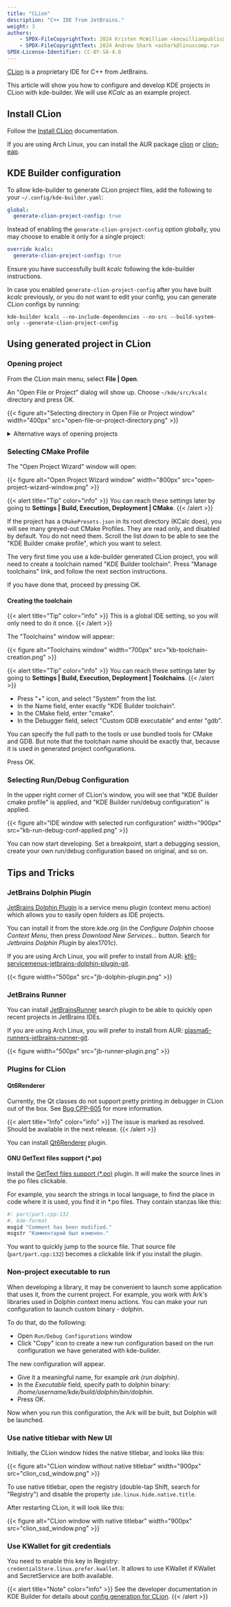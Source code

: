 ```yaml
---
title: "CLion"
description: "C++ IDE from JetBrains."
weight: 3
authors:
    - SPDX-FileCopyrightText: 2024 Kristen McWilliam <kmcwilliampublic@gmail.com>
    - SPDX-FileCopyrightText: 2024 Andrew Shark <ashark@linuxcomp.ru>
SPDX-License-Identifier: CC-BY-SA-4.0
---
```


[CLion](https://www.jetbrains.com/clion/) is a proprietary IDE for C++ from JetBrains.

This article will show you how to configure and develop KDE projects in CLion with kde-builder. We will use _KCalc_ as an example project.

## Install CLion

Follow the [Install CLion](https://www.jetbrains.com/help/clion/installation-guide.html) documentation.

If you are using Arch Linux, you can install the AUR package [clion](https://aur.archlinux.org/packages/clion)
or [clion-eap](https://aur.archlinux.org/packages/clion-eap).

## KDE Builder configuration

To allow kde-builder to generate CLion project files, add the following to your `~/.config/kde-builder.yaml`:

```yaml
global:
  generate-clion-project-config: true
```

Instead of enabling the `generate-clion-project-config` option globally, you may choose to enable it only for a single project:

```yaml
override kcalc:
  generate-clion-project-config: true
```

Ensure you have successfully built _kcalc_ following the kde-builder instructions.

In case you enabled `generate-clion-project-config` after you have built _kcalc_ previously, or you do not want to edit your config, you can generate CLion 
configs by running:

```
kde-builder kcalc --no-include-dependencies --no-src --build-system-only --generate-clion-project-config
```

## Using generated project in CLion

### Opening project

From the CLion main menu, select **File | Open**.

An "Open File or Project" dialog will show up. Choose `~/kde/src/kcalc` directory and press OK.

{{< figure alt="Selecting directory in Open File or Project window" width="400px" src="open-file-or-project-directory.png" >}}

<details>
<summary>Alternative ways of opening projects</summary>

If you have not yet opened any projects, or you have disabled "Reopen projects on startup" setting, when starting CLion, you will see a "Welcome to Clion"
window. Press the "Open" button.

{{< figure alt="Open button in Welcome to Clion window" width="400px" src="open-from-welcome-to-clion-window.png" >}}

In "Open or Import Project" dialog, you can also select the root CMakeLists.txt file (i.e. `~/kde/src/kcalc/CMakeLists.txt`) and choose to open it as a 
project.

{{< compare >}}
{{< figure alt="Selecting cmakelists in Open File or Project window" width="400px" src="open-file-or-project-cmakelists.png" >}}

&nbsp;&nbsp;&nbsp;&nbsp;

{{< figure alt="open as cmake project" width="500px" src="open-cmakelists-as-project.png" >}}

{{< /compare >}}

</details>

### Selecting CMake Profile

The "Open Project Wizard" window will open:

{{< figure alt="Open Project Wizard window" width="800px" src="open-project-wizard-window.png" >}}

{{< alert title="Tip" color="info" >}}
You can reach these settings later by going to **Settings | Build, Execution, Deployment | CMake**.
{{< /alert >}}

If the project has a `CMakePresets.json` in its root directory (KCalc does), you will see many greyed-out CMake Profiles. They are read only, and 
disabled by default. You do not need them. Scroll the list down to be able to see the "KDE Builder cmake profile", which you want to select.

The very first time you use a kde-builder generated CLion project, you will need to create a toolchain named "KDE Builder toolchain".
Press "Manage toolchains" link, and follow the next section instructions.

If you have done that, proceed by pressing OK.

#### Creating the toolchain

{{< alert title="Tip" color="info" >}}
This is a global IDE setting, so you will only need to do it once.
{{< /alert >}}

The "Toolchains" window will appear:

{{< figure alt="Toolchains window" width="700px" src="kb-toolchain-creation.png" >}}

{{< alert title="Tip" color="info" >}}
You can reach these settings later by going to **Settings | Build, Execution, Deployment | Toolchains**.
{{< /alert >}}

* Press "+" icon, and select "System" from the list.
* In the Name field, enter exactly "KDE Builder toolchain".
* In the CMake field, enter "cmake".
* In the Debugger field, select "Custom GDB executable" and enter "gdb".

You can specify the full path to the tools or use bundled tools for CMake and GDB. But note that the toolchain name should be exactly that, because it is 
used 
in generated project configurations.

Press OK.

### Selecting Run/Debug Configuration

In the upper right corner of CLion's window, you will see that "KDE Builder cmake profile" is applied, and "KDE Builder run/debug configuration" is applied.

{{< figure alt="IDE window with selected run configuration" width="900px" src="kb-run-debug-conf-applied.png" >}}

You can now start developing. Set a breakpoint, start a debugging session, create your own run/debug configuration based on original, and so on.

## Tips and Tricks

### JetBrains Dolphin Plugin

[JetBrains Dolphin Plugin](https://github.com/alex1701c/JetBrainsDolphinPlugin) is a service menu plugin (context menu action) which allows you to easily open folders as IDE projects.

You can install it from the store.kde.org (in the _Configure Dolphin_ choose _Context Menu_, then press _Download New Services..._ button. Search for
_Jetbrains Dolphin Plugin_ by alex1701c).

If you are using Arch Linux, you will prefer to install from AUR:
[kf6-servicemenus-jetbrains-dolphin-plugin-git](https://aur.archlinux.org/packages/kf6-servicemenus-jetbrains-dolphin-plugin-git).

{{< figure width="500px" src="jb-dolphin-plugin.png" >}}

### JetBrains Runner

You can install [JetBrainsRunner](https://github.com/alex1701c/JetBrainsRunner) search plugin to be able to quickly open recent projects in JetBrains IDEs.

If you are using Arch Linux, you will prefer to install from AUR: [plasma6-runners-jetbrains-runner-git](https://aur.archlinux.org/packages/plasma6-runners-jetbrains-runner-git).

{{< figure width="500px" src="jb-runner-plugin.png" >}}

### Plugins for CLion

#### Qt6Renderer

Currently, the Qt classes do not support pretty printing in debugger in CLion out of the box.
See [Bug CPP-605](https://youtrack.jetbrains.com/issue/CPP-605/Qt-types-renderers) for more information.

{{< alert title="Info" color="info" >}}
The issue is marked as resolved. Should be available in the next release.
{{< /alert >}}

You can install [Qt6Renderer](https://plugins.jetbrains.com/plugin/19882-qt6-renderer) plugin.

#### GNU GetText files support (*.po)

Install the [GetText files support (*.po)](https://plugins.jetbrains.com/plugin/7123-gnu-gettext-files-support--po-) plugin. It will make the source lines in
the po files clickable.

For example, you search the strings in local language, to find the place in code where it is used, you find it in *.po files. They contain stanzas like this:

```bash {title="~/kde/src/ark/po/ru/ark.po"}
#: part/part.cpp:132
#, kde-format
msgid "Comment has been modified."
msgstr "Комментарий был изменен."
```

You want to quickly jump to the source file. That source file (`part/part.cpp:132`) becomes a clickable link if you install the plugin.

### Non-project executable to run

When developing a library, it may be convenient to launch some application that uses it, from the current project. For example, you work with Ark's libraries
used in Dolphin context menu actions. You can make your run configuration to launch custom binary - dolphin.

To do that, do the following:
* Open `Run/Debug Configurations` window
* Click "Copy" icon to create a new run configuration based on the run configuration we have generated with kde-builder.

The new configuration will appear.
* Give it a meaningful name, for example _ark (run dolphin)_.
* In the _Executable_ field, specify path to dolphin binary: _/home/username/kde/build/dolphin/bin/dolphin_.
* Press OK.

Now when you run this configuration, the Ark will be built, but Dolphin will be launched.

### Use native titlebar with New UI

Initially, the CLion window hides the native titlebar, and looks like this:

{{< figure alt="CLion window without native titlebar" width="900px" src="clion_csd_window.png" >}}

To use native titlebar, open the registry (double-tap Shift, search for "Registry") and disable the
property `ide.linux.hide.native.title`.

After restarting CLion, it will look like this:

{{< figure alt="CLion window with native titlebar" width="900px" src="clion_ssd_window.png" >}}

### Use KWallet for git credentials

You need to enable this key in Registry: `credentialStore.linux.prefer.kwallet`. It allows to use KWallet if KWallet and SecretService are both available.

{{< alert title="Note" color="info" >}}
See the developer documentation in KDE Builder for details about [config generation for CLion](https://kde-builder.kde.org/en/developer/ide-configs-generation.html#clion).
{{< /alert >}}
